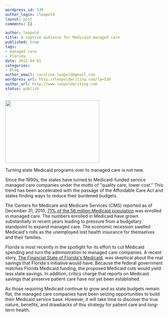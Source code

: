 ```yaml
--- 
wordpress_id: 530
author_login: cleopold
layout: post
comments: []

author: leopold
title: A captive audience for Medicaid managed care
published: true
tags: 
- managed care
- Florida
date: 2012-04-01 
categories: 
- Blog
author_email: caroline.leopold@gmail.com
wordpress_url: http://leopoldwriting.com/?p=530
author_url: http://www.leopoldwriting.com
status: publish
---
```

<a href="http://leopoldwriting.com/wp-content/uploads/2012/04/heart-steth.jpg"><img class="alignleft size-medium wp-image-531" title="heart steth" src="http://leopoldwriting.com/wp-content/uploads/2012/04/heart-steth-300x200.jpg" alt="" width="300" height="200" /></a>

Turning state Medicaid programs over to managed care is not new.

Since the 1990s, the states have turned to Medicaid-funded service managed care companies under the motto of "quality care, lower cost." This trend has been accelerated with the passage of the Affordable Care Act and states finding ways to reduce their burdened budgets.

The Centers for Medicare and Medicare Services (CMS) reported as of December 31, 2010, <a title="Medicaid Managed Care trends" href="https://www.cms.gov/MedicaidDataSourcesGenInfo/downloads/2010Trends.pdf" target="_blank">71% of the 56 million Medicaid population</a> was enrolled in managed care. The numbers enrolled in Medicaid have grown substantially in recent years leading to pressure from a budgetary standpoint to expand managed care. The economic recession swelled Medicaid's rolls as the unemployed lost health insurance for themselves and their families.

Florida is most recently in the spotlight for its effort to cut Medicaid spending and turn the administration to managed care companies. A recent story, <a title="FL Medicaid" href="http://healthystate.org/2012/03/the-financial-state-of-floridas-medicaid/" target="_blank">The Financial State of Florida's Medicaid</a>, was skeptical about the real savings that Florida's initiative would have. Because the federal government matches Florida Medicaid funding, the proposed Medicaid cuts would yield less state savings. In addition, critics charge that reports on Medicaid savings that preserve patient care have not yet been established.

As those requiring Medicaid continue to grow and as state budgets remain flat, the managed care companies have been seizing opportunities to build their Medicaid service base. However, it will take time to discover the true nature, benefits, and drawbacks of this strategy for patient care and long-term health.
